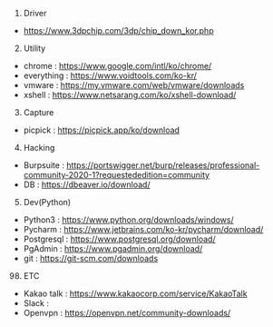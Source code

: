 1. Driver
 - https://www.3dpchip.com/3dp/chip_down_kor.php

2. Utility
 - chrome : https://www.google.com/intl/ko/chrome/
 - everything : https://www.voidtools.com/ko-kr/
 - vmware : https://my.vmware.com/web/vmware/downloads
 - xshell : https://www.netsarang.com/ko/xshell-download/

3. Capture
 - picpick : https://picpick.app/ko/download
 
4. Hacking
 - Burpsuite : https://portswigger.net/burp/releases/professional-community-2020-1?requestededition=community
 - DB : https://dbeaver.io/download/
 
5. Dev(Python)
 - Python3 : https://www.python.org/downloads/windows/
 - Pycharm : https://www.jetbrains.com/ko-kr/pycharm/download/
 - Postgresql : https://www.postgresql.org/download/
 - PgAdmin : https://www.pgadmin.org/download/
 - git : https://git-scm.com/downloads

98. ETC
 - Kakao talk : https://www.kakaocorp.com/service/KakaoTalk
 - Slack : 
 - Openvpn : https://openvpn.net/community-downloads/
